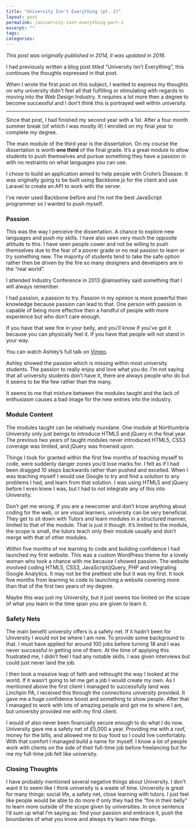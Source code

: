 ```yaml
---
title: "University Isn't Everything (pt. 2)"
layout: post
permalink: /university-isnt-everything-part-2
excerpt: ""
tags:
categories:
---
```

_This post was originally published in 2014, it was updated in 2016._

I had previously written a blog post titled “University Isn’t Everything”, this continues the thoughts expressed in that post.

When I wrote the first post on this subject, I wanted to express my thoughts on why university didn't feel all that fulfilling or stimulating with regards to moving into the Web Design Industry. It requires a lot more then a degree to become successful and I don't think this is portrayed well within university.

---

Since that post, I had finished my second year with a 1st. After a four month summer break (of which I was mostly ill) I enrolled on my final year to complete my degree.

The main module of the third year is the dissertation. On my course the dissertation is worth **one third** of the final grade. It’s a great module to allow students to push themselves and pursue something they have a passion in with no restraints on what languages you can use.

I chose to build an application aimed to help people with Crohn’s Disease. It was originally going to be built using Backbone.js for the client and use Laravel to create an API to work with the server.

I’ve never used Backbone before and I’m not the best JavaScript programmer so I wanted to push myself.

### Passion

This was the way I perceive the dissertation. A chance to explore new languages and push my skills. I have also seen very much the opposite attitude to this. I have seen people cower and not be willing to push themselves due to the fear of a poorer grade or no real passion to learn or try something new. The majority of students tend to take the safe option rather then be driven by the fire so many designers and developers are in the “real world”.

I attended Industry Conference in 2013 @iamashley said something that I will always remember.

I had passion, a passion to try. Passion in my opinion is more powerful then knowledge because passion can lead to that. One person with passion is capable of being more effective then a handful of people with more experience but who don’t care enough.

If you have that wee fire in your belly, and you’ll know if you’ve got it because you can physically feel it. If you have that people will not stand in your way.

You can watch Ashley’s full talk on [Vimeo](http://vimeo.com/67567032).

Ashley showed the passion which is missing within most university students. The passion to really enjoy and love what you do. I’m not saying that all university students don’t have it, there are always people who do but it seems to be the few rather than the many.

It seems to me that mixture between the modules taught and the lack of enthusiasm causes a bad image for the new entries into the industry.

### Module Content

The modules taught can be relatively mundane. One module at Northumbria University only just beings to introduce HTML5 and jQuery in the final year. The previous two years of taught modules never introduced HTML5, CSS3 coverage was limited, and jQuery was frowned upon.

Things I took for granted within the first few months of teaching myself to code, were suddenly danger zones you’d lose marks for. I felt as if I had been dragged 10 steps backwards rather than pushed and excelled. When I was teaching myself I would use Google to try and find a solution to any problems I had, and learn from that solution. I was using HTML5 and jQuery before I even knew I was, but I had to not integrate any of this into University.

Don’t get me wrong. If you are a newcomer and don’t know anything about coding for the web, or are visual learners, university can be very beneficial. They get to sit down with Tutors and learn modules in a structured manner, limited to that of the module. That is just it though. It’s limited to the module, the scope is small, the tutors teach only their module usually and don’t merge with that of other modules.

Within five months of me learning to code and building confidence I had launched my first website. This was a custom WordPress theme for a lovely woman who took a chance with me because I showed passion. The website involved coding HTML5, CSS3, JavaScript/jQuery, PHP and integrating Google Analytics. It may not be the prettiest site but it was my first. It took five months from learning to code to launching a website covering more than that of the first two years of my degree.

Maybe this was just my University, but it just seems too limited on the scope of what you learn in the time span you are given to learn it.

### Safety Nets

The main benefit university offers is a safety net. If it hadn’t been for University I would not be where I am now.
To provide some background to that. I must have applied for around 100 jobs before turning 18 and I was never successful in getting one of them. At the time of applying this frustrated me, I didn’t feel I had any notable skills. I was given interviews but could just never land the job.

I then took a massive leap of faith and rethought the way I looked at the world. If it wasn’t going to let me get a job I would create my own. As I mentioned above the first client I managed to successfully land was Linchpin PA, I received this through the connections university provided. It gave me a huge confidence boost and something to show people. After that I managed to work with lots of amazing people and got me to where I am, but university provided me with my first client.

I would of also never been financially secure enough to do what I do now. University gave me a safety net of £5,000 a year. Providing me with a roof, money for the bills, and allowed me to buy food so I could live comfortably. With that comfort I managed build a name for myself. I know a lot of people work with clients on the side of their full-time job before freelancing but for me my full-time job felt like university.

### Closing Thoughts

I have probably mentioned several negative things about University. I don’t want it to seem like I think university is a waste of time. University is great for many things: social life, a safety net, close learning with tutors. I just feel like people would be able to do more if only they had the “fire in their belly” to learn more outside of the scope given by universities.
In once sentence I’d sum up what I’m saying as: find your passion and embrace it, push the boundaries of what you know and always try learn new things.
